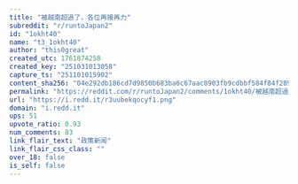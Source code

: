 ```yaml
---
title: "被越南超過了，各位再接再力"
subreddit: "r/runtoJapan2"
id: "1okht40"
name: "t3_1okht40"
author: "this0great"
created_utc: 1761874258
created_key: "251031013058"
capture_ts: "251101015902"
content_sha256: "04e292db186cd7d9850b683ba6c67aac8903fb9cdbbf584f84f289620815d181"
permalink: "https://reddit.com/r/runtoJapan2/comments/1okht40/被越南超過了各位再接再力/"
url: "https://i.redd.it/r3uubekqocyf1.png"
domain: "i.redd.it"
ups: 51
upvote_ratio: 0.93
num_comments: 83
link_flair_text: "政策新闻"
link_flair_css_class: ""
over_18: false
is_self: false
---
```


